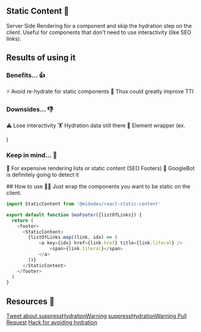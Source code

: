 ## Static Content 📸

Server Side Rendering for a component and skip the hydration step on the client. Useful for components that don't need to use interactivity (like SEO links).

## Results of using it

### Benefits... 👍

⚡ Avoid re-hydrate for static components
🤳 Thus could greatly improve TTI

### Downsides... 👎
⚠️ Lose interactivity
🏋️‍ Hydration data still there
🥪 Element wrapper (ex. <div>)

### Keep in mind... 🧠
📸 For expensive rendering lists or static content (SEO Footers)
🤖 GoogleBot is definitely going to detect it

## How to use 👨‍🏫
Just wrap the components you want to be static on the client.

```javascript
import StaticContent from '@midudev/react-static-content'

export default function SeoFooter({listOfLinks}) {
  return (
    <footer>
      <StaticContent>
        {listOfLinks.map((link, idx) => (
            <a key={idx} href={link.href} title={link.literal} />
                <span>{link.literal}</span>
            </a>
        ))}
      </StaticContent>
    </footer>
  )
}
```


## Resources 🔗
[Tweet about suppressHydrationWarning](https://twitter.com/reactjs/status/928650326701494273?lang=es)
[suppressHydrationWarning Pull Request](https://github.com/facebook/react/pull/11126)
[Hack for avoiding hydration](https://github.com/facebook/react/issues/10923#issuecomment-338715787)